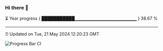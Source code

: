 ### Hi there 👋

⏳ Year progress { ███████████▁▁▁▁▁▁▁▁▁▁▁▁▁▁▁▁▁▁▁ } 38.67 %

---

⏰ Updated on Tue, 21 May 2024 12:20:23 GMT

![Progress Bar CI](https://github.com/liununu/liununu/workflows/Progress%20Bar%20CI/badge.svg)
